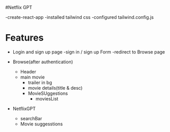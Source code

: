 #Netflix GPT

-create-react-app
-installed tailwind css
-configured tailwind.config.js

# Features

- Login and sign up page
  -sign in / sign up Form
  -redirect to Browse page

- Browse(after authentication)
  - Header
  - main movie
    - trailer in bg
    - movie details(title & desc)
    - MovieSUggestions
      - moviesList
- NetflixGPT
  - searchBar
  - Movie suggesstions
